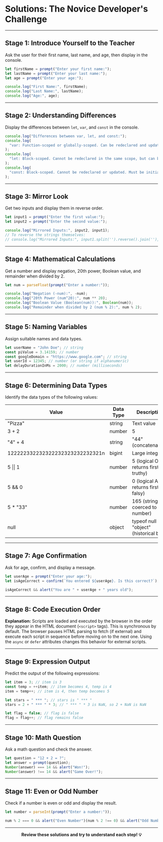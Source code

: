 # Solutions: The Novice Developer's Challenge

---

## Stage 1: Introduce Yourself to the Teacher

Ask the user for their first name, last name, and age, then display in the console.

```javascript
let firstName = prompt("Enter your first name:");
let lastName = prompt("Enter your last name:");
let age = prompt("Enter your age:");

console.log("First Name:", firstName);
console.log("Last Name:", lastName);
console.log("Age:", age);
```

---

## Stage 2: Understanding Differences

Display the differences between `let`, `var`, and `const` in the console.

```javascript
console.log("Differences between var, let, and const:");
console.log(
  "var: Function-scoped or globally-scoped. Can be redeclared and updated."
);
console.log(
  "let: Block-scoped. Cannot be redeclared in the same scope, but can be updated."
);
console.log(
  "const: Block-scoped. Cannot be redeclared or updated. Must be initialized during declaration."
);
```

---

## Stage 3: Mirror Look

Get two inputs and display them in reverse order.

```javascript
let input1 = prompt("Enter the first value:");
let input2 = prompt("Enter the second value:");

console.log("Mirrored Inputs:", input2, input1);
// To reverse the strings themselves:
// console.log("Mirrored Inputs:", input1.split('').reverse().join(''), input2.split('').reverse().join(''));
```

---

## Stage 4: Mathematical Calculations

Get a number and display negation, 20th power, Boolean value, and remainder when divided by 2.

```javascript
let num = parseFloat(prompt("Enter a number:"));

console.log("Negation (-num):", -num);
console.log("20th Power (num^20):", num ** 20);
console.log("Boolean Value (Boolean(num)):", Boolean(num));
console.log("Remainder when divided by 2 (num % 2):", num % 2);
```

---

## Stage 5: Naming Variables

Assign suitable names and data types.

```javascript
let userName = "John Doe"; // string
const piValue = 3.14159; // number
const googleDomain = "https://www.google.com"; // string
let userId = 12345; // number (or string if alphanumeric)
let delayDurationInMs = 2000; // number (milliseconds)
```

---

## Stage 6: Determining Data Types

Identify the data types of the following values:

| Value                           | Data Type | Description                              |
| ------------------------------- | --------- | ---------------------------------------- |
| "Pizza"                         | string    | Text value                               |
| 3 + 2                           | number    | 5                                        |
| "4" + 4                         | string    | "44" (concatenation)                     |
| 122222332232322232323232232321n | bigint    | Large integer                            |
| 5 \|\| 1                        | number    | 5 (logical OR returns first truthy)      |
| 5 && 0                          | number    | 0 (logical AND returns first falsy)      |
| 5 \* "33"                       | number    | 165 (string coerced to number)           |
| null                            | object    | typeof null is "object" (historical bug) |

---

## Stage 7: Age Confirmation

Ask for age, confirm, and display a message.

```javascript
let userAge = prompt("Enter your age:");
let isAgeCorrect = confirm(`You entered ${userAge}. Is this correct?`);

isAgeCorrect && alert("You are " + userAge + " years old");
```

---

## Stage 8: Code Execution Order

**Explanation:**
Scripts are loaded and executed by the browser in the order they appear in the HTML document (`<script>` tags). This is synchronous by default. The browser pauses HTML parsing to fetch (if external) and execute each script in sequence before moving on to the next one. Using the `async` or `defer` attributes changes this behavior for external scripts.

---

## Stage 9: Expression Output

Predict the output of the following expressions:

```javascript
let item = 3; // item is 3
const temp = ++item; // item becomes 4, temp is 4
item = temp++; // item is 4, then temp becomes 5

let stars = " *** "; // stars is " *** "
stars = 2 + " *** " * 3; // " *** " * 3 is NaN, so 2 + NaN is NaN

let flag = false; // flag is false
flag = flag++; // flag remains false
```

---

## Stage 10: Math Question

Ask a math question and check the answer.

```javascript
let question = "12 + 2 = ?";
let answer = prompt(question);
Number(answer) === 14 && alert("Won!");
Number(answer) !== 14 && alert("Game Over!");
```

---

## Stage 11: Even or Odd Number

Check if a number is even or odd and display the result.

```javascript
let number = parseInt(prompt("Enter a number:"));

num % 2 === 0 && alert("Even Number")(num % 2 !== 0) && alert("Odd Number");
```

---

<div align="center">
  <b>Review these solutions and try to understand each step! 💡</b>
</div>
